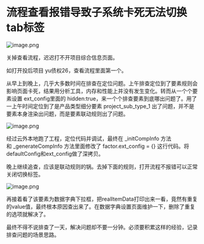 # 流程查看报错导致子系统卡死无法切换tab标签

![image.png](https://alidocs.oss-cn-zhangjiakou.aliyuncs.com/res/MAeqxYEk220KO8j9/img/2b220f56-4a8c-4200-826e-d61e74d6a06c.png)

关掉查看流程，迟迟打不开项目综合信息页面。

如打开投后项目 yu债权26，查看流程里面第一个。

从早上到晚上，几乎大多数时间在排查在定位问题。上午排查定位到了要素规则会影响页面卡死，结果用分析工具，内存和性能上并没有发生变化。转而从一个个要素设置 ext\_config里面的 hidden:true，来一个个排查要素到底哪出问题了。用了一上午时间定位到了是产品类型细分要素 project\_sub\_type\_1 出了问题，并不是要素本身渲染出问题，而是要素联动规则出了问题。

![image.png](https://alidocs.oss-cn-zhangjiakou.aliyuncs.com/res/MAeqxYEk220KO8j9/img/251a1dd2-34a5-4a63-b00d-ab52b98d8a8b.png)

经过云外本地跑了工程，定位代码并调试，最终在 \_initCompInfo 方法和 \_generateCompInfo 方法里面修改了 factor.ext\_config = {} 这行代码。将defaultConfig和ext\_config做了深拷贝。

晚上继续追查，应该是联动规则的锅。去掉下面的规则，打开流程不报错可以正常关闭切换标签。

![image.png](https://alidocs.oss-cn-zhangjiakou.aliyuncs.com/res/MAeqxYEk220KO8j9/img/3d4094b8-4487-47a0-991f-d28f6ec686c4.png)

再接着看了该要素为数据字典下拉框，把realItemData打印出来一看，竟然有重复的value值，最终根本原因查出来了。在数据字典设置页面维护一下，删除了重复的选项就解决了。

最终不得不说排查了一天，解决问题却不要一分钟。必须要积累这样的经验，记录排查问题的场景思路。